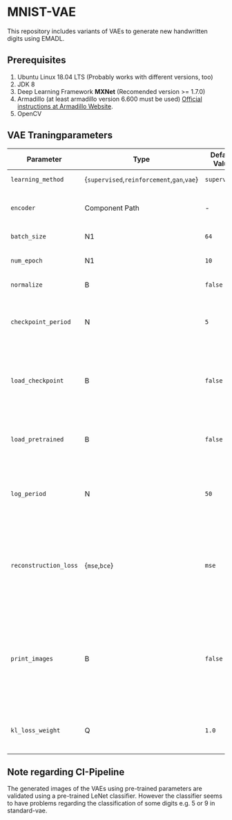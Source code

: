 # MNIST-VAE
This repository includes variants of VAEs to generate new handwritten digits using EMADL.

## Prerequisites
1. Ubuntu Linux 18.04 LTS (Probably works with different versions, too)
2. JDK 8
3. Deep Learning Framework **MXNet** (Recomended version >= 1.7.0)
4. Armadillo (at least armadillo version 6.600 must be used) [Official instructions at Armadillo Website](http://arma.sourceforge.net/download.html).
5. OpenCV

## VAE Traningparameters

Parameter | Type                             | Default Value | Description       
---|----------------------------------|---------------|--------------------
`learning_method` | {`supervised`,`reinforcement`,`gan`,`vae`} | `supervised`  | ! Must be set to `vae`. !                        
`encoder` | Component Path                   | -             | ! Must set a reference to the encoder component. !
`batch_size` | N1 | `64`            | Size of mini batch.
`num_epoch` | N1 | `10` | Number of training iterations.
`normalize` | B | `false` | Normalization of the dataset.
`checkpoint_period` | N | `5` | Period of training iterations before saving network parameters. 
`load_checkpoint` | B | `false` | Loads the last saved networks and begins the training from the checkpoint.
`load_pretrained` | B | `false` | Loads the last saved networks and begins the training from the beginning.
`log_period` | N | `50` | Period of processed mini batches before creating a new log entry.
`reconstruction_loss` | {`mse`,`bce`} | `mse` | The reconstruction loss is either mean squarred error (mse) or in the case of binary data binary cross entropy (bce).
`print_images` | B | `false` | Saves images between a input image and reconstructed image that can be used to visually evaluate the training process.
`kl_loss_weight` | Q | `1.0` | Weight of the Kullbach-Leibler loss. Needed for beta-VAEs.

## Note regarding CI-Pipeline

The generated images of the VAEs using pre-trained parameters are validated using a pre-trained LeNet classifier. However the classifier seems to have problems regarding the classification of some digits e.g. 5 or 9 in standard-vae.


